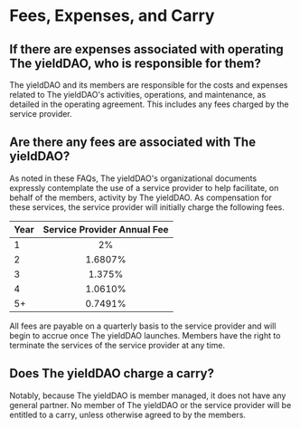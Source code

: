 # Fees, Expenses, and Carry

## If there are expenses associated with operating The yieldDAO, who is responsible for them?

The yieldDAO and its members are responsible for the costs and expenses related to The yieldDAO's activities, operations, and maintenance, as detailed in the operating agreement. This includes any fees charged by the service provider.

## Are there any fees are associated with The yieldDAO?

As noted in these FAQs, The yieldDAO's organizational documents expressly contemplate the use of a service provider to help facilitate, on behalf of the members, activity by The yieldDAO. As compensation for these services, the service provider will initially charge the following fees.

| Year | Service Provider Annual Fee |
| ---- | :-------------------------: |
| 1    |             2%              |
| 2    |           1.6807%           |
| 3    |           1.375%            |
| 4    |           1.0610%           |
| 5+   |           0.7491%           |

All fees are payable on a quarterly basis to the service provider and will begin to accrue once The yieldDAO launches. Members have the right to terminate the services of the service provider at any time.

## Does The yieldDAO charge a carry?

Notably, because The yieldDAO is member managed, it does not have any general partner. No member of The yieldDAO or the service provider will be entitled to a carry, unless otherwise agreed to by the members.
